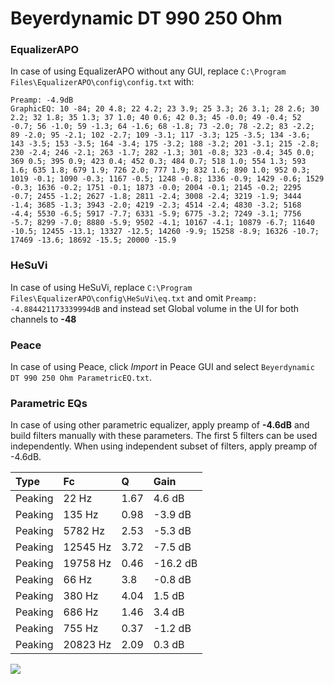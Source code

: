 # Beyerdynamic DT 990 250 Ohm

### EqualizerAPO
In case of using EqualizerAPO without any GUI, replace `C:\Program Files\EqualizerAPO\config\config.txt`
with:
```
Preamp: -4.9dB
GraphicEQ: 10 -84; 20 4.8; 22 4.2; 23 3.9; 25 3.3; 26 3.1; 28 2.6; 30 2.2; 32 1.8; 35 1.3; 37 1.0; 40 0.6; 42 0.3; 45 -0.0; 49 -0.4; 52 -0.7; 56 -1.0; 59 -1.3; 64 -1.6; 68 -1.8; 73 -2.0; 78 -2.2; 83 -2.2; 89 -2.0; 95 -2.1; 102 -2.7; 109 -3.1; 117 -3.3; 125 -3.5; 134 -3.6; 143 -3.5; 153 -3.5; 164 -3.4; 175 -3.2; 188 -3.2; 201 -3.1; 215 -2.8; 230 -2.4; 246 -2.1; 263 -1.7; 282 -1.3; 301 -0.8; 323 -0.4; 345 0.0; 369 0.5; 395 0.9; 423 0.4; 452 0.3; 484 0.7; 518 1.0; 554 1.3; 593 1.6; 635 1.8; 679 1.9; 726 2.0; 777 1.9; 832 1.6; 890 1.0; 952 0.3; 1019 -0.1; 1090 -0.3; 1167 -0.5; 1248 -0.8; 1336 -0.9; 1429 -0.6; 1529 -0.3; 1636 -0.2; 1751 -0.1; 1873 -0.0; 2004 -0.1; 2145 -0.2; 2295 -0.7; 2455 -1.2; 2627 -1.8; 2811 -2.4; 3008 -2.4; 3219 -1.9; 3444 -1.4; 3685 -1.3; 3943 -2.0; 4219 -2.3; 4514 -2.4; 4830 -3.2; 5168 -4.4; 5530 -6.5; 5917 -7.7; 6331 -5.9; 6775 -3.2; 7249 -3.1; 7756 -5.7; 8299 -7.0; 8880 -5.9; 9502 -4.1; 10167 -4.1; 10879 -6.7; 11640 -10.5; 12455 -13.1; 13327 -12.5; 14260 -9.9; 15258 -8.9; 16326 -10.7; 17469 -13.6; 18692 -15.5; 20000 -15.9
```

### HeSuVi
In case of using HeSuVi, replace `C:\Program Files\EqualizerAPO\config\HeSuVi\eq.txt` and omit `Preamp:
-4.884421173339994dB` and instead set Global volume in the UI for both channels to **-48**

### Peace
In case of using Peace, click *Import* in Peace GUI and select `Beyerdynamic DT 990 250 Ohm ParametricEQ.txt`.

### Parametric EQs
In case of using other parametric equalizer, apply preamp of **-4.6dB** and build filters manually
with these parameters. The first 5 filters can be used independently.
When using independent subset of filters, apply preamp of -4.6dB.

| Type    | Fc       |    Q | Gain     |
|:--------|:---------|:-----|:---------|
| Peaking | 22 Hz    | 1.67 | 4.6 dB   |
| Peaking | 135 Hz   | 0.98 | -3.9 dB  |
| Peaking | 5782 Hz  | 2.53 | -5.3 dB  |
| Peaking | 12545 Hz | 3.72 | -7.5 dB  |
| Peaking | 19758 Hz | 0.46 | -16.2 dB |
| Peaking | 66 Hz    | 3.8  | -0.8 dB  |
| Peaking | 380 Hz   | 4.04 | 1.5 dB   |
| Peaking | 686 Hz   | 1.46 | 3.4 dB   |
| Peaking | 755 Hz   | 0.37 | -1.2 dB  |
| Peaking | 20823 Hz | 2.09 | 0.3 dB   |

![](https://raw.githubusercontent.com/jaakkopasanen/AutoEq/master/results/oratory1990/harman_over-ear_2018/Beyerdynamic%20DT%20990%20250%20Ohm/Beyerdynamic%20DT%20990%20250%20Ohm.png)